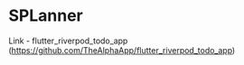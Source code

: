 # SPLanner

Link - flutter_riverpod_todo_app (https://github.com/TheAlphaApp/flutter_riverpod_todo_app)
